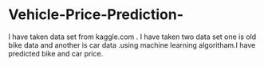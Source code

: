 # Vehicle-Price-Prediction-
I have taken data set from kaggle.com . I have taken two data set one is old bike data and another is car data .using machine learning algoritham.I have predicted bike and car price.  
